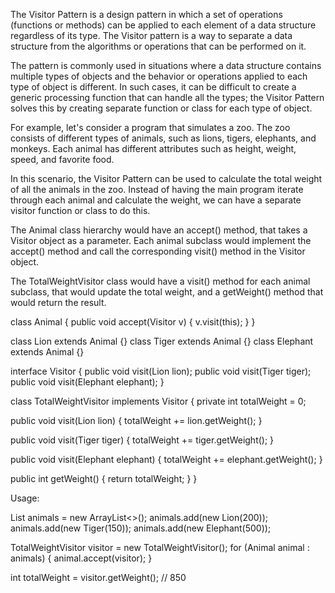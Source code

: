 

The Visitor Pattern is a design pattern in which a set of operations (functions or methods) can be applied to each element of a data structure regardless of its type. The Visitor pattern is a way to separate a data structure from the algorithms or operations that can be performed on it.

The pattern is commonly used in situations where a data structure contains multiple types of objects and the behavior or operations applied to each type of object is different. In such cases, it can be difficult to create a generic processing function that can handle all the types; the Visitor Pattern solves this by creating separate function or class for each type of object.

For example, let's consider a program that simulates a zoo. The zoo consists of different types of animals, such as lions, tigers, elephants, and monkeys. Each animal has different attributes such as height, weight, speed, and favorite food.

In this scenario, the Visitor Pattern can be used to calculate the total weight of all the animals in the zoo. Instead of having the main program iterate through each animal and calculate the weight, we can have a separate visitor function or class to do this.

The Animal class hierarchy would have an accept() method, that takes a Visitor object as a parameter. Each animal subclass would implement the accept() method and call the corresponding visit() method in the Visitor object.

The TotalWeightVisitor class would have a visit() method for each animal subclass, that would update the total weight, and a getWeight() method that would return the result.

class Animal {
  public void accept(Visitor v) { v.visit(this); }
}

class Lion extends Animal {}
class Tiger extends Animal {}
class Elephant extends Animal {}

interface Visitor {
  public void visit(Lion lion);
  public void visit(Tiger tiger);
  public void visit(Elephant elephant);
}

class TotalWeightVisitor implements Visitor {
  private int totalWeight = 0;

  public void visit(Lion lion) {
    totalWeight += lion.getWeight();
  }

  public void visit(Tiger tiger) {
    totalWeight += tiger.getWeight();
  }

  public void visit(Elephant elephant) {
    totalWeight += elephant.getWeight();
  }

  public int getWeight() {
    return totalWeight;
  }
}

Usage:

List<Animal> animals = new ArrayList<>();
animals.add(new Lion(200));
animals.add(new Tiger(150));
animals.add(new Elephant(500));

TotalWeightVisitor visitor = new TotalWeightVisitor();
for (Animal animal : animals) {
  animal.accept(visitor);
}

int totalWeight = visitor.getWeight(); // 850